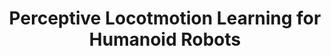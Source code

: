 ---
layout: default
title: 'Perceptive Locotmotion Learning for Humanoid Robots'
authors: <strong>Yen-Jen Wang*</strong>, Robot Era*, Jianyu Chen
info: 'Description:
    <ul>
        <li>The first humanoid robot to climb the Great Wall.</li>
        <li>Based on our RSS paper, Denoising World Model Learning (DWL) framework, we further incorporate visual perception information to allow the robot to make gait changes in real time.</li>
    </ul>'
year: 2024.07
pdf: ''
code: ''
project_page: 'https://x.com/roboterax/status/1798694054374564010'
youtube: https://www.youtube.com/watch?v=nx2YO3twZYs
---